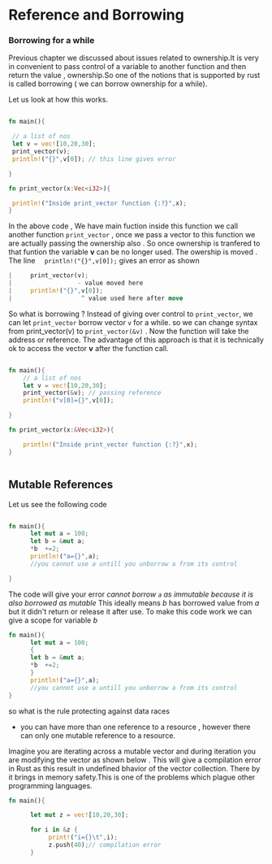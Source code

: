 # Reference and Borrowing

### Borrowing for a while

Previous chapter we discussed about issues related to ownership.It is very
in convenient to pass control of a variable to another function and then return the value , ownership.So one of the notions that is supported by rust is called borrowing ( we can borrow ownership for a while).
   
   Let us look at how this works. 
  

   ```rust
  
fn main(){

    // a list of nos
    let v = vec![10,20,30];
    print_vector(v);
    println!("{}",v[0]); // this line gives error

}

fn print_vector(x:Vec<i32>){

    println!("Inside print_vector function {:?}",x);
}

   ```

   In the above code , We have main fuction inside this function we call another
   function `print_vector` , once we pass a vector to this function we are actually passing the ownership also . So once ownership is tranfered to that funtion the variable **v** can be  no longer used. 
   The owership is moved .
   The line `  println!("{}",v[0]);` gives an error as shown

   ```rust
  |     print_vector(v);
  |                  - value moved here
  |     println!("{}",v[0]);
  |                   ^ value used here after move
   ```

So what is borrowing ? Instead of giving over control to `print_vector`, we can let `print_vector` borrow vector `v` for a while. so we can change syntax from print_vector(v) to `print_vector(&v)` . Now the function will take the address or reference. The advantage of this approach is that it is technically ok to access the vector **v** after the function call.

```rust

fn main(){
    // a list of nos
    let v = vec![10,20,30];
    print_vector(&v); // passing reference
    println!("v[0]={}",v[0]);

}

fn print_vector(x:&Vec<i32>){

    println!("Inside print_vector function {:?}",x);
}



```

## Mutable References

Let us see the following code

```rust

fn main(){
      let mut a = 100;
      let b = &mut a;
      *b  +=2;
      println!("a={}",a);
      //you cannot use a untill you unborrow a from its control

}

```

The code will give your error *cannot borrow `a` as immutable because it is also borrowed as mutable*
This ideally means *b* has borrowed value from *a* but it didn't return or release it after use.
To make this code work we can give a scope for variable *b*

```rust
fn main(){
      let mut a = 100;
      {
      let b = &mut a;
      *b  +=2;
      }
      println!("a={}",a);
      //you cannot use a untill you unborrow a from its control
}

```

so what is the rule protecting against data races

- you can have more than one reference to a resource , however
  there can only one mutable reference to a resource.

Imagine you are iterating across a mutable vector and during iteration you
are modifying the vector as shown below . This will give a compilation error in Rust as this result in undefined bhavior of the vector collection.
There by it brings in memory safety.This is one of the problems which plague other programming languages.

```rust
fn main(){

      let mut z = vec![10,20,30];

      for i in &z {
           print!("i={}\t",i);
           z.push(40);// compilation error
      }

```